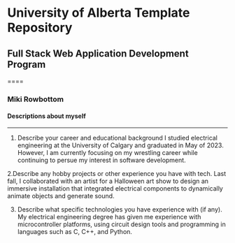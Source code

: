 # University of Alberta Template Repository
## Full Stack Web Application Development Program
====

### Miki Rowbottom
#### Descriptions about myself
----

1. Describe your career and educational background
I studied electrical engineering at the University of Calgary and graduated in May of 2023. However, I am currently focusing on my wrestling career while continuing to persue my interest in software development.

2.Describe any hobby projects or other experience you have with tech.
Last fall, I collaborated with an artist for a Halloween art show to design an immersive installation that integrated electrical components to dynamically animate objects and generate sound.

3. Describe what specific technologies you have experience with (if any).
My electrical engineering degree has given me experience with microcontroller platforms, using circuit design tools and programming in languages such as C, C++, and Python.